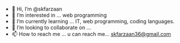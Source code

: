 - 👋 Hi, I’m @skfarzaan
- 👀 I’m interested in ... web programming
- 🌱 I’m currently learning ... IT, web programming, coding languages.
- 💞️ I’m looking to collaborate on ...
- 📫 How to reach me ... u can reach me... skfarzaan36@gmail.com

<!---
skfarzaan/skfarzaan is a ✨ special ✨ repository because its `README.md` (this file) appears on your GitHub profile.
You can click the Preview link to take a look at your changes.
--->

